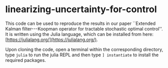 # linearizing-uncertainty-for-control
This code can be used to reproduce the results in our paper ``Extended Kalman filter---Koopman operator for tractable stochastic optimal control''. It is written using the Julia language, which can be installed from here: [https://julialang.org/](https://julialang.org/).

Upon cloning the code, open a terminal within the corresponding directory, type ```julia``` to run the julia REPL and then type ```] instantiate``` to install the required packages.
